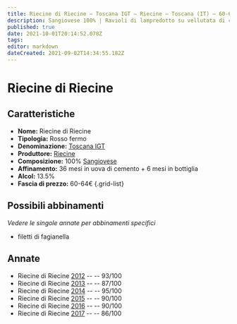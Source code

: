 ```yaml
---
title: Riecine di Riecine – Toscana IGT – Riecine – Toscana (IT) – 60-64€ – 3★-5★
description: Sangiovese 100% | Ravioli di lampredotto su vellutata di cipolla – Coniglio al melograno – Ravioli di anatra su fondo di scalogno e crema di pecorino – Coniglio alla cacciatora – Filetto di manzo ai porcini
published: true
date: 2021-10-01T20:14:52.078Z
tags: 
editor: markdown
dateCreated: 2021-09-02T14:34:55.182Z
---
```


# Riecine di Riecine

## Caratteristiche
- **Nome:** Riecine di Riecine
- **Tipologia:** Rosso fermo
- **Denominazione:** [Toscana IGT](/denominazioni/Italia/Toscana/IGT/Toscana)
- **Produttore:** [Riecine](/produttori/Italia/Toscana/Riecine) 
- **Composizione:** 100% [Sangiovese](/vitigni/Italia/sangiovese)
- **Affinamento:** 36 mesi in uova di cemento + 6 mesi in bottiglia
- **Alcol:** 13.5%
- **Fascia di prezzo:** 60-64€
{.grid-list}




## Possibili abbinamenti
*Vedere le singole annate per abbinamenti specifici*

- filetti di fagianella

## Annate

- Riecine di Riecine [2012](vini/Italia/Toscana/Riecine/Riecine-di-Riecine/2012) -- <span class="star-5"></span> -- 93/100
- Riecine di Riecine [2013](vini/Italia/Toscana/Riecine/Riecine-di-Riecine/2013) -- <span class="star-3"></span> -- 87/100
- Riecine di Riecine [2014](vini/Italia/Toscana/Riecine/Riecine-di-Riecine/2014) -- <span class="star-5"></span> -- 95/100
- Riecine di Riecine [2015](vini/Italia/Toscana/Riecine/Riecine-di-Riecine/2015) -- <span class="star-4"></span> -- 90/100
- Riecine di Riecine [2016](vini/Italia/Toscana/Riecine/Riecine-di-Riecine/2016) -- <span class="star-4"></span> -- 90/100
- Riecine di Riecine [2017](vini/Italia/Toscana/Riecine/Riecine-di-Riecine/2017) -- <span class="star-3"></span> -- 86/100